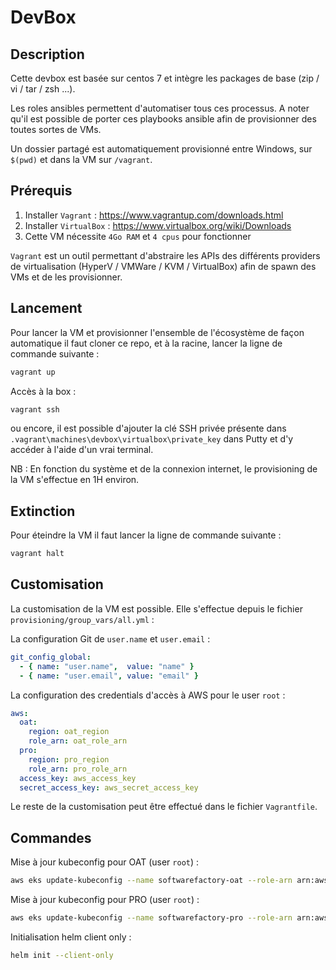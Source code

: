 # DevBox

## Description

Cette devbox est basée sur centos 7 et intègre les packages de base (zip / vi / tar / zsh ...).

Les roles ansibles permettent d'automatiser tous ces processus. A noter qu'il est possible de porter ces playbooks ansible afin de provisionner des toutes sortes de VMs.

Un dossier partagé est automatiquement provisionné entre Windows, sur `$(pwd)` et dans la VM sur `/vagrant`.

## Prérequis

1. Installer `Vagrant` : https://www.vagrantup.com/downloads.html
2. Installer `VirtualBox` : https://www.virtualbox.org/wiki/Downloads
3. Cette VM nécessite `4Go RAM` et `4 cpus` pour fonctionner

`Vagrant` est un outil permettant d'abstraire les APIs des différents providers de virtualisation (HyperV / VMWare / KVM / VirtualBox) afin de spawn des VMs et de les provisionner.

## Lancement

Pour lancer la VM et provisionner l'ensemble de l'écosystème de façon automatique il faut cloner ce repo, et à la racine, lancer la ligne de commande suivante :
```bash
vagrant up
```

Accès à la box :
```bash
vagrant ssh
```
ou encore, il est possible d'ajouter la clé SSH privée présente dans `.vagrant\machines\devbox\virtualbox\private_key` dans Putty et d'y accéder à l'aide d'un vrai terminal.

NB : En fonction du système et de la connexion internet, le provisioning de la VM s'effectue en 1H environ.

## Extinction

Pour éteindre la VM il faut lancer la ligne de commande suivante :

```bash
vagrant halt
```

## Customisation

La customisation de la VM est possible. Elle s'effectue depuis le fichier `provisioning/group_vars/all.yml` :

La configuration Git de `user.name` et `user.email` :
```yaml
git_config_global:
  - { name: "user.name",  value: "name" }
  - { name: "user.email", value: "email" }
```

La configuration des credentials d'accès à AWS pour le user `root` :
```yaml
aws:
  oat:
    region: oat_region
    role_arn: oat_role_arn
  pro:
    region: pro_region
    role_arn: pro_role_arn
  access_key: aws_access_key
  secret_access_key: aws_secret_access_key
```

Le reste de la customisation peut être effectué dans le fichier `Vagrantfile`.

## Commandes

Mise à jour kubeconfig pour OAT (user `root`) :
```bash
aws eks update-kubeconfig --name softwarefactory-oat --role-arn arn:aws:iam::094242746997:role/rol-softfactory-oat-base-wl --profile oat
```

Mise à jour kubeconfig pour PRO (user `root`) :
```bash
aws eks update-kubeconfig --name softwarefactory-pro --role-arn arn:aws:iam::717170762493:role/rol-softfactory-pro-base-wl --profile pro
```

Initialisation helm client only :
```bash
helm init --client-only
```
